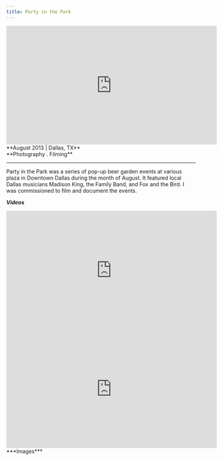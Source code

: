 ```yaml
---
title: Party in the Park
---
```


<iframe width="560" height="315" src="https://www.youtube.com/embed/_dg6xs8LP8o" frameborder="0" allowfullscreen></iframe>
**August 2013 | Dallas, TX** <br>
**Photography . Filming**<br>

---

Party in the Park was a series of pop-up beer garden events at various plaza in Downtown Dallas during the month of August. It featured local Dallas musicians Madison King, the Family Band, and Fox and the Bird. I was commissioned to film and document the events.

***Videos***

<iframe width="560" height="315" src="https://www.youtube.com/embed/_GIQEAzIC7o" frameborder="0" allowfullscreen></iframe>
<iframe width="560" height="315" src="https://www.youtube.com/embed/XRj9_FkMxWc" frameborder="0" allowfullscreen></iframe>

<br>
***Images***
